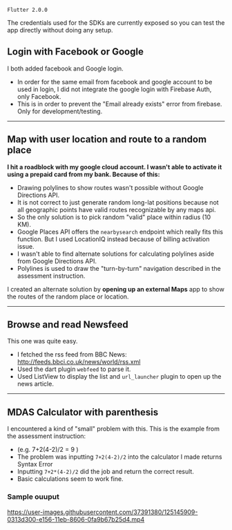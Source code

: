 `Flutter 2.0.0`

The credentials used for the SDKs are currently exposed so you can test the app directly without doing any setup.

## Login with Facebook or Google
I both added facebook and Google login.
- In order for the same email from facebook and google account to be used in login, I did not integrate the google login with Firebase Auth, only Facebook.
- This is in order to prevent the "Email already exists" error from firebase. Only for development/testing. 

<hr> 

## Map with user location and route to a random place
**I hit a roadblock with my google cloud account. I wasn't able to activate it using a prepaid card from my bank. Because of this:**
- Drawing polylines to show routes wasn't possible without Google Directions API.
- It is not correct to just generate random long-lat positions because not all geographic points have valid routes recognizable by any maps api.
- So the only solution is to pick random "valid" place within radius (10 KM).
- Google Places API offers the `nearbysearch` endpoint which really fits this function. But I used LocationIQ instead because of billing activation issue.
- I wasn't able to find alternate solutions for calculating polylines aside from Google Directions API.
- Polylines is used to draw the "turn-by-turn" navigation described in the assessment instruction.

I created an alternate solution by **opening up an external Maps** app to show the routes of the random place or location.

<hr> 

## Browse and read Newsfeed
This one was quite easy.
- I fetched the rss feed from BBC News: http://feeds.bbci.co.uk/news/world/rss.xml
- Used the dart plugin `webfeed` to parse it.
- Used ListView to display the list and `url_launcher` plugin to open up the news article.

<hr> 


## MDAS Calculator with parenthesis
I encountered a kind of "small" problem with this. This is the example from the assessment instruction:
- (e.g. 7+2(4-2)/2 = 9 )
- The problem was inputting `7+2(4-2)/2` into the calculator I made returns Syntax Error
- Inputting `7+2*(4-2)/2` did the job and return the correct result.
- Basic calculations seem to work fine.




### Sample ouuput

https://user-images.githubusercontent.com/37391380/125145909-0313d300-e156-11eb-8606-0fa9b67b25d4.mp4
